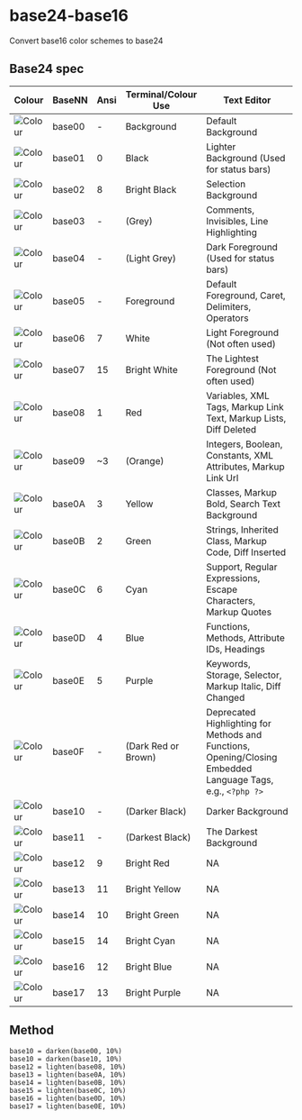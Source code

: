 # base24-base16

Convert base16 color schemes to base24

## Base24 spec

| Colour                                                  | BaseNN | Ansi | Terminal/Colour Use | Text Editor                                                                                                 |
| ------------------------------------------------------- | ------ | ---- | ------------------- | ----------------------------------------------------------------------------------------------------------- |
| ![Colour](https://placehold.it/25/282c34/000000?text=+) | base00 | -    | Background          | Default Background                                                                                          |
| ![Colour](https://placehold.it/25/3f4451/000000?text=+) | base01 | 0    | Black               | Lighter Background (Used for status bars)                                                                   |
| ![Colour](https://placehold.it/25/4f5666/000000?text=+) | base02 | 8    | Bright Black        | Selection Background                                                                                        |
| ![Colour](https://placehold.it/25/545862/000000?text=+) | base03 | -    | (Grey)              | Comments, Invisibles, Line Highlighting                                                                     |
| ![Colour](https://placehold.it/25/9196a1/000000?text=+) | base04 | -    | (Light Grey)        | Dark Foreground (Used for status bars)                                                                      |
| ![Colour](https://placehold.it/25/abb2bf/000000?text=+) | base05 | -    | Foreground          | Default Foreground, Caret, Delimiters, Operators                                                            |
| ![Colour](https://placehold.it/25/e6e6e6/000000?text=+) | base06 | 7    | White               | Light Foreground (Not often used)                                                                           |
| ![Colour](https://placehold.it/25/ffffff/000000?text=+) | base07 | 15   | Bright White        | The Lightest Foreground (Not often used)                                                                    |
| ![Colour](https://placehold.it/25/e06c75/000000?text=+) | base08 | 1    | Red                 | Variables, XML Tags, Markup Link Text, Markup Lists, Diff Deleted                                           |
| ![Colour](https://placehold.it/25/d19a66/000000?text=+) | base09 | ~3   | (Orange)            | Integers, Boolean, Constants, XML Attributes, Markup Link Url                                               |
| ![Colour](https://placehold.it/25/e5c07b/000000?text=+) | base0A | 3    | Yellow              | Classes, Markup Bold, Search Text Background                                                                |
| ![Colour](https://placehold.it/25/98c379/000000?text=+) | base0B | 2    | Green               | Strings, Inherited Class, Markup Code, Diff Inserted                                                        |
| ![Colour](https://placehold.it/25/56b6c2/000000?text=+) | base0C | 6    | Cyan                | Support, Regular Expressions, Escape Characters, Markup Quotes                                              |
| ![Colour](https://placehold.it/25/61afef/000000?text=+) | base0D | 4    | Blue                | Functions, Methods, Attribute IDs, Headings                                                                 |
| ![Colour](https://placehold.it/25/c678dd/000000?text=+) | base0E | 5    | Purple              | Keywords, Storage, Selector, Markup Italic, Diff Changed                                                    |
| ![Colour](https://placehold.it/25/be5046/000000?text=+) | base0F | -    | (Dark Red or Brown) | Deprecated Highlighting for Methods and Functions, Opening/Closing Embedded Language Tags, e.g., `<?php ?>` |
| ![Colour](https://placehold.it/25/21252b/000000?text=+) | base10 | -    | (Darker Black)      | Darker Background                                                                                           |
| ![Colour](https://placehold.it/25/181a1f/000000?text=+) | base11 | -    | (Darkest Black)     | The Darkest Background                                                                                      |
| ![Colour](https://placehold.it/25/ff7b86/000000?text=+) | base12 | 9    | Bright Red          | NA                                                                                                          |
| ![Colour](https://placehold.it/25/efb074/000000?text=+) | base13 | 11   | Bright Yellow       | NA                                                                                                          |
| ![Colour](https://placehold.it/25/b1e18b/000000?text=+) | base14 | 10   | Bright Green        | NA                                                                                                          |
| ![Colour](https://placehold.it/25/63d4e0/000000?text=+) | base15 | 14   | Bright Cyan         | NA                                                                                                          |
| ![Colour](https://placehold.it/25/67cdff/000000?text=+) | base16 | 12   | Bright Blue         | NA                                                                                                          |
| ![Colour](https://placehold.it/25/e48bff/000000?text=+) | base17 | 13   | Bright Purple       | NA                                                                                                          |

## Method

```
base10 = darken(base00, 10%)
base10 = darken(base10, 10%)
base12 = lighten(base08, 10%)
base13 = lighten(base0A, 10%)
base14 = lighten(base0B, 10%)
base15 = lighten(base0C, 10%)
base16 = lighten(base0D, 10%)
base17 = lighten(base0E, 10%)
```
